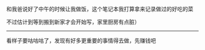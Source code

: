 <!-- 首页 -->

和我爸说好了中午的时候让我做饭，这个笔记本我打算拿来记录做过的好吃的菜

不过估计到等到搬到新家才会开始写，家里厨房有点脏）

------

看样子要咕咕咕了，发现有好多更重要的事情得去做，先赚钱吧